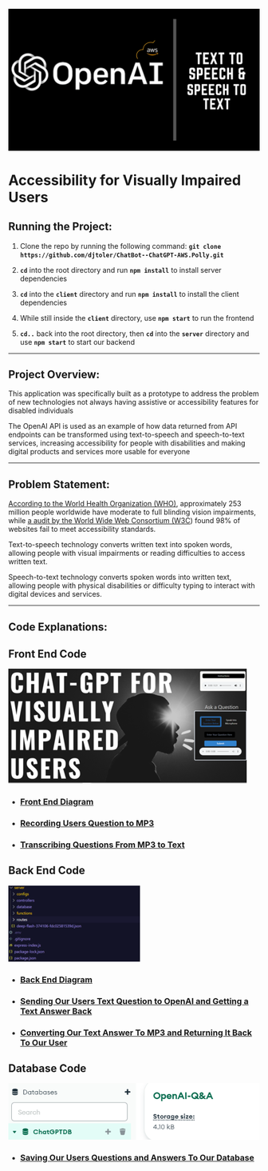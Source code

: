 ![openai3.png](https://github.com/djtoler/ChatBot--ChatGPT-AWS.Polly/blob/main/assets/openai3.png)

# Accessibility for Visually Impaired Users
  
## Running the Project:
1. Clone the repo by running the following command: **`git clone https://github.com/djtoler/ChatBot--ChatGPT-AWS.Polly.git`**

2. **`cd`** into the root directory and run **`npm install`** to install server dependencies

3. **`cd`** into the **`client`** directory and run **`npm install`** to install the client dependencies
   
4. While still inside the **`client`** directory, use **`npm start`** to run the frontend 
   
5. **`cd..`** back into the root directory, then **`cd`** into the **`server`** directory and use **`npm start`** to start our backend
---

## Project Overview:

This application was specifically built as a prototype to address the problem of new technologies not always having assistive or accessibility features for disabled individuals 

The OpenAI API is used as an example of how data returned from API endpoints can be transformed using text-to-speech and speech-to-text services, increasing accessibility for people with disabilities and making digital products and services more usable for everyone

---

## Problem Statement:

[According to the World Health Organization (WHO)](https://www.who.int/news-room/fact-sheets/detail/blindness-and-visual-impairment), approximately 253 million people worldwide have moderate to full blinding vision impairments, while [a audit by the World Wide Web Consortium (W3C](https://www.isemag.com/professional-development-leadership/article/14267164/98-of-websites-fail-to-comply-with-accessibility-requirements-for-people-with-disabilities)) found 98% of websites fail to meet accessibility standards.

Text-to-speech technology converts written text into spoken words, allowing people with visual impairments or reading difficulties to access written text.

Speech-to-text technology converts spoken words into written text, allowing people with physical disabilities or difficulty typing to interact with digital devices and services.

---

## **Code Explanations:**

<!-- ----------------------------------------------------------------------------------------------------- -->
## Front End Code
![home.png](https://github.com/djtoler/ChatBot--ChatGPT-AWS.Polly/blob/main/assets/frontend-landing-page.png)


- ### [Front End Diagram](https://github.com/djtoler/ChatBot--ChatGPT-AWS.Polly/blob/main/assets/mds/Front%20End%20Diagram.md)
  
- ### [Recording Users Question to MP3](https://github.com/djtoler/ChatBot--ChatGPT-AWS.Polly/blob/main/assets/mds/Recording%20Our%20Users%20Question%20to%20MP3.md)

- ### [Transcribing Questions From MP3 to Text](https://github.com/djtoler/ChatBot--ChatGPT-AWS.Polly/blob/main/assets/mds/Transcribing%20Our%20Users%20Question%20From%20MP3%20to%20Text.md)












<!-- ----------------------------------------------------------------------------------------------------- -->
## Back End Code
![chatserver1](https://github.com/djtoler/ChatBot--ChatGPT-AWS.Polly/blob/main/assets/backend-directory-colored_1_51.png)

- ### [Back End Diagram](https://github.com/djtoler/ChatBot--ChatGPT-AWS.Polly/blob/main/assets/mds/Back%20End%20Diagram.md)
  
- ### [Sending Our Users Text Question to OpenAI and Getting a Text Answer Back](https://github.com/djtoler/ChatBot--ChatGPT-AWS.Polly/blob/main/assets/mds/Sending%20Our%20Users%20Text%20Question%20to%20OpenAI%20and%20Getting%20a%20Text%20Answer%20Back.md)
  
- ### [Converting Our Text Answer To MP3 and Returning It Back To Our User](https://github.com/djtoler/ChatBot--ChatGPT-AWS.Polly/blob/main/assets/mds/Converting%20Our%20Text%20Answer%20To%20MP3%20and%20Returning%20It%20Back%20To%20Our%20User.md)











<!-- ----------------------------------------------------------------------------------------------------- -->
## Database Code
![chatserverdb2](https://github.com/djtoler/ChatBot--ChatGPT-AWS.Polly/blob/main/assets/backend-database-db-snapshot.PNG)

- ### [Saving Our Users Questions and Answers To Our Database](https://github.com/djtoler/ChatBot--ChatGPT-AWS.Polly/blob/main/assets/mds/Saving%20Our%20Users%20Questions%20and%20Answers%20To%20Our%20Database.md)



